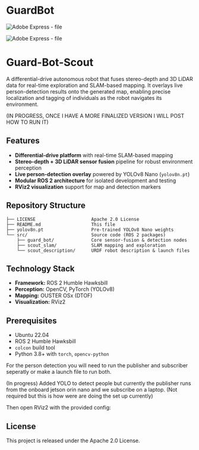 # GuardBot
![Adobe Express - file](https://github.com/user-attachments/assets/72c98f8d-a6cb-4017-bd0a-56c2b236c2a1)

![Adobe Express - file](https://github.com/user-attachments/assets/4f444fa7-426d-44c7-bf14-89ad8aba4e7c)


# Guard-Bot-Scout

A differential-drive autonomous robot that fuses stereo-depth and 3D LiDAR data for real-time exploration and SLAM-based mapping. It overlays live person-detection results onto the generated map, enabling precise localization and tagging of individuals as the robot navigates its environment.

(IN PROGRESS, ONCE I HAVE A MORE FINALIZED VERSION I WILL POST HOW TO RUN IT)
## Features

- **Differential-drive platform** with real-time SLAM-based mapping  
- **Stereo-depth + 3D LiDAR sensor fusion** pipeline for robust environment perception  
- **Live person-detection overlay** powered by YOLOv8 Nano (`yolov8n.pt`) 
- **Modular ROS 2 architecture** for isolated development and testing  
- **RViz2 visualization** support for map and detection markers  

## Repository Structure

```
├── LICENSE                     Apache 2.0 License 
├── README.md                   This file  
├── yolov8n.pt                  Pre-trained YOLOv8 Nano weights
└── src/                        Source code (ROS 2 packages)  
    ├── guard_bot/              Core sensor-fusion & detection nodes  
    ├── scout_slam/             SLAM mapping and exploration  
    └── scout_description/      URDF robot description & launch files  
```

## Technology Stack

- **Framework:** ROS 2 Humble Hawksbill  
- **Perception:** OpenCV, PyTorch (YOLOv8)  
- **Mapping:** OUSTER OSx (DTOF)  
- **Visualization:** RViz2  

## Prerequisites

- Ubuntu 22.04  
- ROS 2 Humble Hawksbill  
- `colcon` build tool  
- Python 3.8+ with `torch`, `opencv-python`  

For the person detection you will need to run the publisher and subscriber seperatly or make a launch file to run both. 

(In progress) Added YOLO to detect people but currently the publisher runs from the onboard jetson orin nano and we subscribe on a laptop. (Not required but this is how were are doing the set up currently)

Then open RViz2 with the provided config:

## License

This project is released under the Apache 2.0 License.
